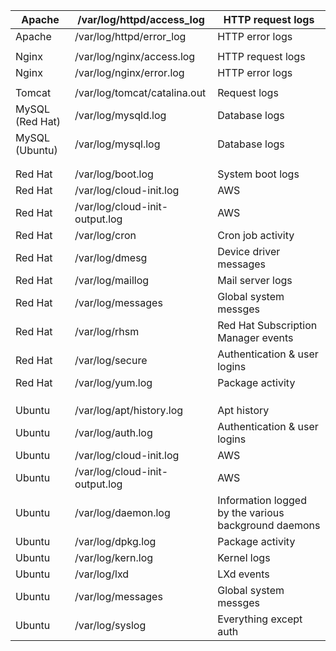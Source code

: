 | Apache          | /var/log/httpd/access_log       | HTTP request logs                                    |
|-----------------|---------------------------------|------------------------------------------------------|
| Apache          | /var/log/httpd/error_log        | HTTP error logs                                      |
|                 |                                 |                                                      |
| Nginx           | /var/log/nginx/access.log       | HTTP request logs                                    |
| Nginx           | /var/log/nginx/error.log        | HTTP error logs                                      |
|                 |                                 |                                                      |
| Tomcat          | /var/log/tomcat/catalina.out    | Request logs                                         |
| MySQL (Red Hat) | /var/log/mysqld.log             | Database logs                                        |
| MySQL (Ubuntu)  | /var/log/mysql.log              | Database logs                                        |
|                 |                                 |                                                      |
|                 |                                 |                                                      |
| Red Hat         | /var/log/boot.log               | System boot logs                                     |
| Red Hat         | /var/log/cloud-init.log         | AWS                                                  |
| Red Hat         | /var/log/cloud-init-output.log  | AWS                                                  |
| Red Hat         | /var/log/cron                   | Cron job activity                                    |
| Red Hat         | /var/log/dmesg                  | Device driver messages                               |
| Red Hat         | /var/log/maillog                | Mail server logs                                     |
| Red Hat         | /var/log/messages               | Global system messges                                |
| Red Hat         | /var/log/rhsm                   | Red Hat Subscription Manager events                  |
| Red Hat         | /var/log/secure                 | Authentication & user logins                         |
| Red Hat         | /var/log/yum.log                | Package activity                                     |
|                 |                                 |                                                      |
|                 |                                 |                                                      |
|                 |                                 |                                                      |
| Ubuntu          | /var/log/apt/history.log        | Apt history                                          |
| Ubuntu          | /var/log/auth.log               | Authentication & user logins                         |
| Ubuntu          | /var/log/cloud-init.log         | AWS                                                  |
| Ubuntu          | /var/log/cloud-init-output.log  | AWS                                                  |
| Ubuntu          | /var/log/daemon.log             | Information logged by the various background daemons |
| Ubuntu          | /var/log/dpkg.log               | Package activity                                     |
| Ubuntu          | /var/log/kern.log               | Kernel logs                                          |
| Ubuntu          | /var/log/lxd                    | LXd events                                           |
| Ubuntu          | /var/log/messages               | Global system messges                                |
| Ubuntu          | /var/log/syslog                 | Everything except auth                               |
